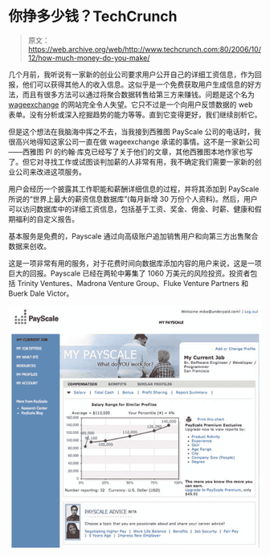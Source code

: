 # 你挣多少钱？TechCrunch

> 原文：<https://web.archive.org/web/http://www.techcrunch.com:80/2006/10/12/how-much-money-do-you-make/>

 [](https://web.archive.org/web/20230317184455/http://www.payscale.com/) 几个月前，我听说有一家新的创业公司要求用户公开自己的详细工资信息，作为回报，他们可以获得其他人的收入信息。这似乎是一个免费获取用户生成信息的好方法，而且有很多方法可以通过将聚合数据转售给第三方来赚钱。问题是这个名为 [wageexchange](https://web.archive.org/web/20230317184455/http://www.wageexchange.com/) 的网站完全令人失望。它只不过是一个向用户反馈数据的 web 表单。没有分析或深入挖掘趋势的能力等等。直到它变得更好，我们继续剖析它。

但是这个想法在我脑海中挥之不去，当我接到西雅图 PayScale 公司的电话时，我很高兴地得知这家公司一直在做 wageexchange 承诺的事情。这不是一家新公司——西雅图 PI 的约翰·库克已经写了关于他们的文章，其他西雅图本地作家也写了。但它对寻找工作或试图谈判加薪的人非常有用，我不确定我们需要一家新的创业公司来改进这项服务。

用户会经历一个披露其工作职能和薪酬详细信息的过程，并将其添加到 PayScale 所说的“世界上最大的薪资信息数据库”(每月新增 30 万份个人资料)。然后，用户可以访问数据库中的详细工资信息，包括基于工资、奖金、佣金、时薪、健康和假期福利的自定义报告。

基本服务是免费的，Payscale 通过向高级账户追加销售用户和向第三方出售聚合数据来创收。

这是一项非常有用的服务，对于花费时间向数据库添加内容的用户来说，这是一项巨大的回报。Payscale 已经在两轮中筹集了 1060 万美元的风险投资。投资者包括 Trinity Ventures、Madrona Venture Group、Fluke Venture Partners 和 Buerk Dale Victor。

![](img/0f0c51f173d4959d608e2ac23349a60e.png)
